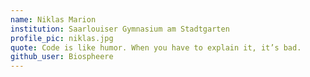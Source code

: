 ```yaml
---
name: Niklas Marion
institution: Saarlouiser Gymnasium am Stadtgarten
profile_pic: niklas.jpg
quote: Code is like humor. When you have to explain it, it’s bad.
github_user: Biospheere
---
```

